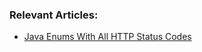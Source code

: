 ### Relevant Articles:
-  [Java Enums With All HTTP Status Codes](https://www.baeldung.com/java-enum-http-status)
